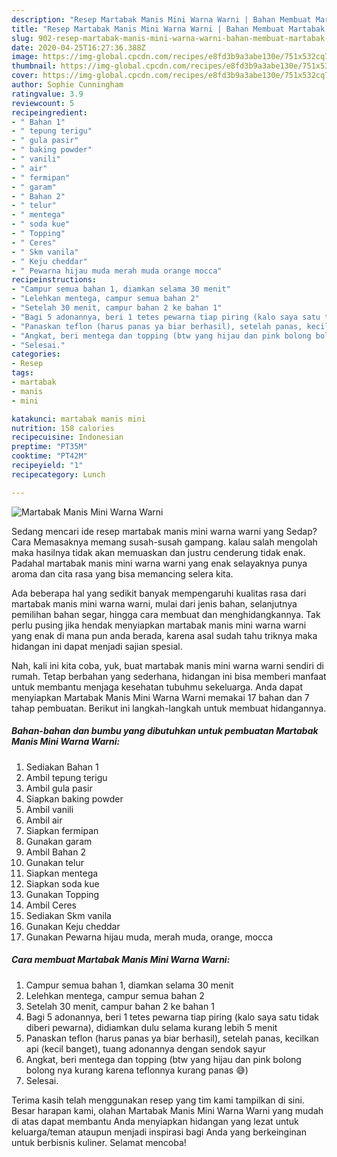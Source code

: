 ```yaml
---
description: "Resep Martabak Manis Mini Warna Warni | Bahan Membuat Martabak Manis Mini Warna Warni Yang Enak dan Simpel"
title: "Resep Martabak Manis Mini Warna Warni | Bahan Membuat Martabak Manis Mini Warna Warni Yang Enak dan Simpel"
slug: 902-resep-martabak-manis-mini-warna-warni-bahan-membuat-martabak-manis-mini-warna-warni-yang-enak-dan-simpel
date: 2020-04-25T16:27:36.388Z
image: https://img-global.cpcdn.com/recipes/e8fd3b9a3abe130e/751x532cq70/martabak-manis-mini-warna-warni-foto-resep-utama.jpg
thumbnail: https://img-global.cpcdn.com/recipes/e8fd3b9a3abe130e/751x532cq70/martabak-manis-mini-warna-warni-foto-resep-utama.jpg
cover: https://img-global.cpcdn.com/recipes/e8fd3b9a3abe130e/751x532cq70/martabak-manis-mini-warna-warni-foto-resep-utama.jpg
author: Sophie Cunningham
ratingvalue: 3.9
reviewcount: 5
recipeingredient:
- " Bahan 1"
- " tepung terigu"
- " gula pasir"
- " baking powder"
- " vanili"
- " air"
- " fermipan"
- " garam"
- " Bahan 2"
- " telur"
- " mentega"
- " soda kue"
- " Topping"
- " Ceres"
- " Skm vanila"
- " Keju cheddar"
- " Pewarna hijau muda merah muda orange mocca"
recipeinstructions:
- "Campur semua bahan 1, diamkan selama 30 menit"
- "Lelehkan mentega, campur semua bahan 2"
- "Setelah 30 menit, campur bahan 2 ke bahan 1"
- "Bagi 5 adonannya, beri 1 tetes pewarna tiap piring (kalo saya satu tidak diberi pewarna), didiamkan dulu selama kurang lebih 5 menit"
- "Panaskan teflon (harus panas ya biar berhasil), setelah panas, kecilkan api (kecil banget), tuang adonannya dengan sendok sayur"
- "Angkat, beri mentega dan topping (btw yang hijau dan pink bolong bolong nya kurang karena teflonnya kurang panas 😅)"
- "Selesai."
categories:
- Resep
tags:
- martabak
- manis
- mini

katakunci: martabak manis mini 
nutrition: 158 calories
recipecuisine: Indonesian
preptime: "PT35M"
cooktime: "PT42M"
recipeyield: "1"
recipecategory: Lunch

---
```



![Martabak Manis Mini Warna Warni](https://img-global.cpcdn.com/recipes/e8fd3b9a3abe130e/751x532cq70/martabak-manis-mini-warna-warni-foto-resep-utama.jpg)

Sedang mencari ide resep martabak manis mini warna warni yang Sedap? Cara Memasaknya memang susah-susah gampang. kalau salah mengolah maka hasilnya tidak akan memuaskan dan justru cenderung tidak enak. Padahal martabak manis mini warna warni yang enak selayaknya punya aroma dan cita rasa yang bisa memancing selera kita.

Ada beberapa hal yang sedikit banyak mempengaruhi kualitas rasa dari martabak manis mini warna warni, mulai dari jenis bahan, selanjutnya pemilihan bahan segar, hingga cara membuat dan menghidangkannya. Tak perlu pusing jika hendak menyiapkan martabak manis mini warna warni yang enak di mana pun anda berada, karena asal sudah tahu triknya maka hidangan ini dapat menjadi sajian spesial.




Nah, kali ini kita coba, yuk, buat martabak manis mini warna warni sendiri di rumah. Tetap berbahan yang sederhana, hidangan ini bisa memberi manfaat untuk membantu menjaga kesehatan tubuhmu sekeluarga. Anda dapat menyiapkan Martabak Manis Mini Warna Warni memakai 17 bahan dan 7 tahap pembuatan. Berikut ini langkah-langkah untuk membuat hidangannya.

<!--inarticleads1-->

##### Bahan-bahan dan bumbu yang dibutuhkan untuk pembuatan Martabak Manis Mini Warna Warni:

1. Sediakan  Bahan 1
1. Ambil  tepung terigu
1. Ambil  gula pasir
1. Siapkan  baking powder
1. Ambil  vanili
1. Ambil  air
1. Siapkan  fermipan
1. Gunakan  garam
1. Ambil  Bahan 2
1. Gunakan  telur
1. Siapkan  mentega
1. Siapkan  soda kue
1. Gunakan  Topping
1. Ambil  Ceres
1. Sediakan  Skm vanila
1. Gunakan  Keju cheddar
1. Gunakan  Pewarna hijau muda, merah muda, orange, mocca




<!--inarticleads2-->

##### Cara membuat Martabak Manis Mini Warna Warni:

1. Campur semua bahan 1, diamkan selama 30 menit
1. Lelehkan mentega, campur semua bahan 2
1. Setelah 30 menit, campur bahan 2 ke bahan 1
1. Bagi 5 adonannya, beri 1 tetes pewarna tiap piring (kalo saya satu tidak diberi pewarna), didiamkan dulu selama kurang lebih 5 menit
1. Panaskan teflon (harus panas ya biar berhasil), setelah panas, kecilkan api (kecil banget), tuang adonannya dengan sendok sayur
1. Angkat, beri mentega dan topping (btw yang hijau dan pink bolong bolong nya kurang karena teflonnya kurang panas 😅)
1. Selesai.




Terima kasih telah menggunakan resep yang tim kami tampilkan di sini. Besar harapan kami, olahan Martabak Manis Mini Warna Warni yang mudah di atas dapat membantu Anda menyiapkan hidangan yang lezat untuk keluarga/teman ataupun menjadi inspirasi bagi Anda yang berkeinginan untuk berbisnis kuliner. Selamat mencoba!
